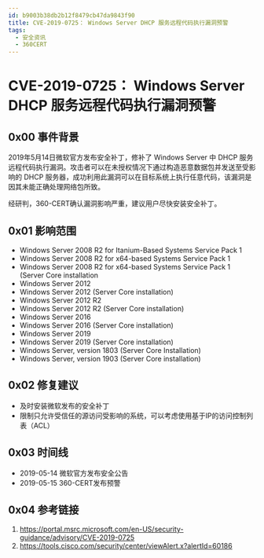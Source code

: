 ```yaml
---
id: b9003b38db2b12f8479cb47da9843f90
title: CVE-2019-0725： Windows Server DHCP 服务远程代码执行漏洞预警
tags: 
  - 安全资讯
  - 360CERT
---
```


# CVE-2019-0725： Windows Server DHCP 服务远程代码执行漏洞预警

0x00 事件背景
---------


2019年5月14日微软官方发布安全补丁，修补了 Windows Server 中 DHCP 服务远程代码执行漏洞。攻击者可以在未授权情况下通过构造恶意数据包并发送至受影响的 DHCP 服务器，成功利用此漏洞可以在目标系统上执行任意代码，该漏洞是因其未能正确处理网络包所致。


经研判，360-CERT确认漏洞影响严重，建议用户尽快安装安全补丁。


0x01 影响范围
---------


* Windows Server 2008 R2 for Itanium-Based Systems Service Pack 1
* Windows Server 2008 R2 for x64-based Systems Service Pack 1
* Windows Server 2008 R2 for x64-based Systems Service Pack 1 (Server Core installation
* Windows Server 2012
* Windows Server 2012 (Server Core installation)
* Windows Server 2012 R2
* Windows Server 2012 R2 (Server Core installation)
* Windows Server 2016
* Windows Server 2016 (Server Core installation)
* Windows Server 2019
* Windows Server 2019 (Server Core installation)
* Windows Server, version 1803 (Server Core Installation)
* Windows Server, version 1903 (Server Core installation)


0x02 修复建议
---------


* 及时安装微软发布的安全补丁
* 限制只允许受信任的源访问受影响的系统，可以考虑使用基于IP的访问控制列表（ACL）


0x03 时间线
--------


* 2019-05-14 微软官方发布安全公告
* 2019-05-15 360-CERT发布预警


0x04 参考链接
---------


1. <https://portal.msrc.microsoft.com/en-US/security-guidance/advisory/CVE-2019-0725>
2. <https://tools.cisco.com/security/center/viewAlert.x?alertId=60186>


